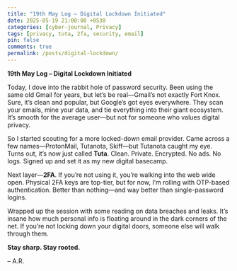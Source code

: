 ```yaml
---
title: "19th May Log – Digital Lockdown Initiated"
date: 2025-05-19 21:00:00 +0530
categories: [cyber-journal, Privacy]
tags: [privacy, tuta, 2fa, security, email]
pin: false
comments: true
permalink: /posts/digital-lockdown/
---
```

**19th May Log – Digital Lockdown Initiated**

Today, I dove into the rabbit hole of password security. Been using the same old Gmail for years, but let’s be real—Gmail’s not exactly Fort Knox. Sure, it’s clean and popular, but Google’s got eyes everywhere. They scan your emails, mine your data, and tie everything into their giant ecosystem. It’s smooth for the average user—but not for someone who values digital privacy.

So I started scouting for a more locked-down email provider. Came across a few names—ProtonMail, Tutanota, Skiff—but Tutanota caught my eye. Turns out, it’s now just called **Tuta**. Clean. Private. Encrypted. No ads. No logs. Signed up and set it as my new digital basecamp.

Next layer—**2FA**. If you’re not using it, you’re walking into the web wide open. Physical 2FA keys are top-tier, but for now, I’m rolling with OTP-based authentication. Better than nothing—and way better than single-password logins.

Wrapped up the session with some reading on data breaches and leaks. It’s insane how much personal info is floating around in the dark corners of the net. If you’re not locking down your digital doors, someone else will walk through them.

**Stay sharp. Stay rooted.**

– A.R.
